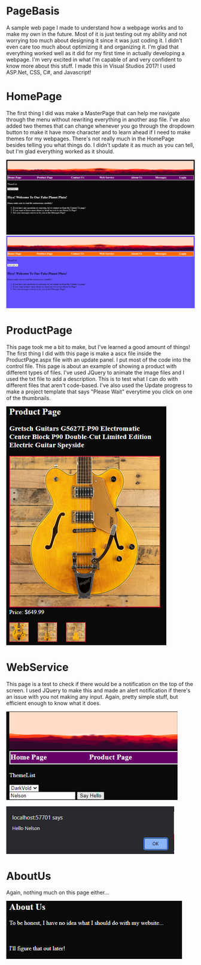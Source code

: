 # PageBasis
A sample web page I made to understand how a webpage works and to make my own in the future. Most of it is just testing out my 
ability and not worrying too much about designing it since it was just coding it. I didn't even care too much about optimizing it and 
organizing it. I'm glad that everything worked well as it did for my first time in actually developing a webpage. I'm very excited in
what I'm capable of and very confident to know more about this stuff. I made this in Visual Studios 2017! I used ASP.Net, CSS, C#, and 
Javascript!

# HomePage
The first thing I did was make a MasterPage that can help me navigate through the menu without rewriting everything in another asp file. 
I've also added two themes that can change whenever you go through the dropdown button to make it have more character and to 
learn ahead if I need to make themes for my webpages. There's not really much in the HomePage besides telling you what things do. 
I didn't update it as much as you can tell, but I'm glad everything worked as it should. 

![This is an image](/Pics/HomePage.PNG)
![This is an image](/Pics/Theme.PNG)

# ProductPage
This page took me a bit to make, but I've learned a good amount of things! The first thing I did with this page is make a ascx file inside 
the ProductPage.aspx file with an update panel. I put most of the code into the control file. This page is about an example of showing a 
product with different types of files. I've used JQuery to animate the image files and I used the txt file to add a description. This is to test 
what I can do with different files that aren't code-based. I've also used the Update progress to make a project template that says "Please 
Wait" everytime you click on one of the thumbnails. 

![This is an image](/Pics/ProductPage.PNG)

# WebService
This page is a test to check if there would be a notification on the top of the screen. I used JQuery to make this and made an alert notification if
there's an issue with you not making any input. Again, pretty simple stuff, but efficient enough to know what it does.

![This is an image](/Pics/WebService.PNG)

![This is an image](/Pics/WebSeviceTest.PNG)

# AboutUs

Again, nothing much on this page either...

![This is an image](/Pics/AboutUs.PNG)

